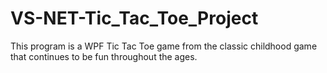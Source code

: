 # VS-NET-Tic_Tac_Toe_Project

This program is a WPF Tic Tac Toe game from the classic childhood game that continues to be fun throughout 
the ages.

